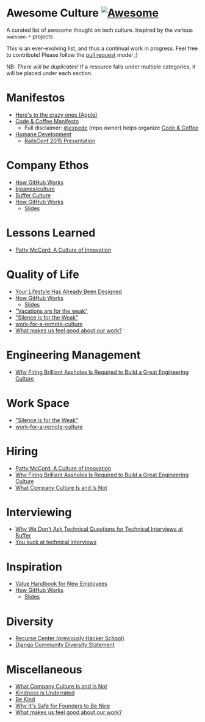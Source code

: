 # Awesome Culture [![Awesome](https://cdn.rawgit.com/sindresorhus/awesome/d7305f38d29fed78fa85652e3a63e154dd8e8829/media/badge.svg)](https://github.com/sindresorhus/awesome)
A curated list of awesome thought on tech culture. Inspired by the various `awesome-*` projects

This is an ever-evolving list, and thus a continual work in progress. Feel free to contribute! Please follow the [pull request](https://help.github.com/articles/using-pull-requests/) model ;)

NB: _There will be duplicates!_ If a resource falls under multiple categories, it will be placed under each section.

# Manifestos
- [Here's to the crazy ones (Apple)](https://www.youtube.com/watch?v=8rwsuXHA7RA)
- [Code & Coffee Manifesto](https://github.com/Code-and-Coffee-YVR/how-to-organize/blob/master/Manifesto.md)
  - Full disclaimer: [@expede](https://github.com/expede/) (repo owner) helps organize [Code & Coffee](http://www.meetup.com/Code-Coffee-Vancouver/)
- [Humane Development](http://humanedevelopment.org)
  - [RailsConf 2015 Presentation](https://www.youtube.com/watch?v=-ZLYxLjwNWo)

# Company Ethos
- [How GitHub Works](http://zachholman.com/posts/how-github-works/)
- [bjeanes/culture](https://github.com/bjeanes/culture/blob/master/culture_and_ethos.md)
- [Buffer Culture](http://www.slideshare.net/Bufferapp/buffer-culture-02)
- [How GitHub Works](https://vimeo.com/43684882)
  - [Slides](https://speakerdeck.com/holman/how-github-works-v2)

# Lessons Learned
- [Patty McCord: A Culture of Innovation](https://www.youtube.com/watch?v=o3e1lnixKBM)

# Quality of Life
- [Your Lifestyle Has Already Been Designed](http://www.raptitude.com/2010/07/your-lifestyle-has-already-been-designed/)
- [How GitHub Works](https://vimeo.com/43684882)
  - [Slides](https://speakerdeck.com/holman/how-github-works-v2)
- ["Vacations are for the weak"](http://sethbannon.com/vacations-are-for-the-weak)
- ["Silence is for the Weak"](http://blog.circleci.com/silence-is-for-the-weak/)
- [work-for-a-remote-culture](http://www.higginsninja.net/Blog/work-for-a-remote-culture/)
- [What makes us feel good about our work?](http://www.ted.com/talks/dan_ariely_what_makes_us_feel_good_about_our_work#t-175528)

# Engineering Management
- [Why Firing Brilliant Assholes Is Required to Build a Great Engineering Culture](http://firstround.com/review/why-firing-brilliant-assholes-is-required-to-build-a-great-engineering-culture/)

# Work Space
- ["Silence is for the Weak"](http://blog.circleci.com/silence-is-for-the-weak/)
- [work-for-a-remote-culture](http://www.higginsninja.net/Blog/work-for-a-remote-culture/)

# Hiring
- [Patty McCord: A Culture of Innovation](https://www.youtube.com/watch?v=o3e1lnixKBM)
- [Why Firing Brilliant Assholes Is Required to Build a Great Engineering Culture](http://firstround.com/review/why-firing-brilliant-assholes-is-required-to-build-a-great-engineering-culture/)
- [What Company Culture Is and Is Not](https://moz.com/rand/what-company-culture-is-and-is-not/)

# Interviewing
- [Why We Don't Ask Technical Questions for Technical Interviews at Buffer](https://medium.com/buffer-posts/why-we-dont-ask-technical-questions-for-technical-interviews-at-buffer-73f8132a8abd)
- [You suck at technical interviews](http://seldo.com/weblog/2014/08/26/you_suck_at_technical_interviews)

# Inspiration
- [Value Handbook for New Employees](http://assets.sbnation.com/assets/1074301/Valve_Handbook_LowRes.pdf)
- [How GitHub Works](https://vimeo.com/43684882)
  - [Slides](https://speakerdeck.com/holman/how-github-works-v2)

# Diversity
- [Recurse Center (previously Hacker School)](https://www.recurse.com/diversity)
- [Django Community Diversity Statement](https://www.djangoproject.com/diversity/)
 
# Miscellaneous
- [What Company Culture Is and Is Not](https://moz.com/rand/what-company-culture-is-and-is-not/)
- [Kindness is Underrated](http://blog.circleci.com/kindness-is-underrated/)
- [Be Kind](http://boz.com/articles/be-kind.html)
- [Why It's Safe for Founders to Be Nice](http://paulgraham.com/safe.html)
- [What makes us feel good about our work?](http://www.ted.com/talks/dan_ariely_what_makes_us_feel_good_about_our_work#t-175528)
